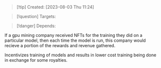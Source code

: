 
>[!tip] Created: [2023-08-03 Thu 11:24]

>[!question] Targets: 

>[!danger] Depends: 

If a gpu mining company received NFTs for the training they did on a particular model, then each time the model is run, this company would recieve a portion of the rewards and revenue gathered.

Incentivizes training of models and results in lower cost training being done in exchange for some royalties.